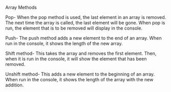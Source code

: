 Array Methods

Pop- When the pop method is used, the last element in an array is removed. The next time the array is called, the last element will be gone. When pop is run, the element that is to be removed will display in the console.

Push- The push method adds a new element to the end of an array. When run in the console, it shows the length of the new array.

Shift method- This takes the array and removes the first element. Then, when it is run in the console, it will show the element that has been removed.

Unshift method- This adds a new element to the beginning of an array. When run in the console, it shows the length of the array with the new addition.
